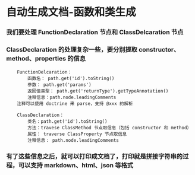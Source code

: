 # 自动生成文档-函数和类生成


### 我们要处理 FunctionDeclaration 节点和 ClassDelcaration 节点
### ClassDeclaration 的处理复杂一些，要分别提取 constructor、method、properties 的信息
```text
    FunctionDelcaration：
        函数名： path.get('id').toString()
        参数： path.get('params')
        返回值类型： path.get('returnType').getTypeAnnotation()
        注释信息：path.node.leadingComments
    注释可以使用 doctrine 来 parse，支持 @xxx 的解析
```

```text
    ClassDeclaration：
        类名：path.get('id').toString()
        方法：travese ClassMethod 节点取信息（包括 constructor 和 method）
        属性： traverse ClassProperty 节点取信息
        注释信息： path.node.leadingComments
```

### 有了这些信息之后，就可以打印成文档了，打印就是拼接字符串的过程，可以支持 markdown、html、json 等格式



